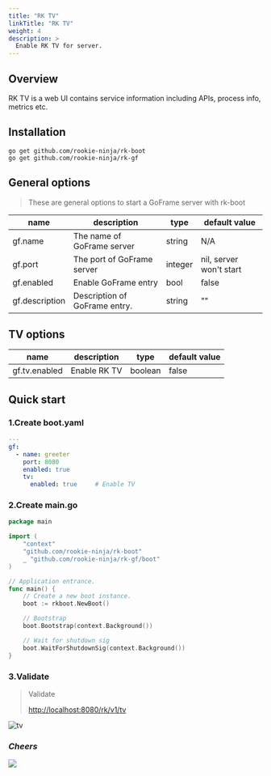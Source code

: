 ```yaml
---
title: "RK TV"
linkTitle: "RK TV"
weight: 4
description: >
  Enable RK TV for server.
---
```


## Overview
RK TV is a web UI contains service information including APIs, process info, metrics etc.

## Installation
```shell script
go get github.com/rookie-ninja/rk-boot
go get github.com/rookie-ninja/rk-gf
```

## General options
> These are general options to start a GoFrame server with rk-boot

| name | description | type | default value |
| ------ | ------ | ------ | ------ |
| gf.name | The name of GoFrame server | string | N/A |
| gf.port | The port of GoFrame server | integer | nil, server won't start |
| gf.enabled | Enable GoFrame entry | bool | false |
| gf.description | Description of GoFrame entry. | string | "" |

## TV options
| name | description | type | default value |
| ------ | ------ | ------ | ------ |
| gf.tv.enabled | Enable RK TV | boolean | false |

## Quick start
### 1.Create boot.yaml
```yaml
---
gf:
  - name: greeter
    port: 8080
    enabled: true
    tv:
      enabled: true     # Enable TV
```

### 2.Create main.go
```go
package main

import (
	"context"
	"github.com/rookie-ninja/rk-boot"
    _ "github.com/rookie-ninja/rk-gf/boot"
)

// Application entrance.
func main() {
	// Create a new boot instance.
	boot := rkboot.NewBoot()

	// Bootstrap
	boot.Bootstrap(context.Background())

	// Wait for shutdown sig
	boot.WaitForShutdownSig(context.Background())
}
```

### 3.Validate
> Validate
>
> [http://localhost:8080/rk/v1/tv](http://localhost:8080/rk/v1/tv)


![tv](/bootstrapper/getting-started/gf-golang/gf-tv.png)

### _**Cheers**_
![](/bootstrapper/user-guide/cheers.png)